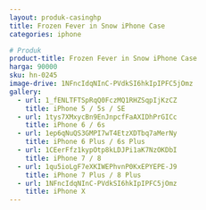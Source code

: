```yaml
---
layout: produk-casinghp
title: Frozen Fever in Snow iPhone Case
categories: iphone

# Produk
product-title: Frozen Fever in Snow iPhone Case
harga: 90000
sku: hn-0245
image-drive: 1NFncIdqNInC-PVdkSI6hkIpIPFC5jOmz
gallery:
  - url: 1_fENLTFTSpRqQ0FczMQ1RHZSqpIjKzCZ
    title: iPhone 5 / 5s / SE
  - url: 1tys7XMxycBn9EnJnpcfFaAXIDhPrGICc
    title: iPhone 6 / 6s
  - url: 1ep6qNuQS3GMPI7wT4EtzXDTbq7aMerNy
    title: iPhone 6 Plus / 6s Plus
  - url: 1CEerFfz1kypOtp8kLDJPi1aK7NzOKDbI
    title: iPhone 7 / 8
  - url: 1qu5ioLgF7eXKIWEPhvnP0KxEPYEPE-J9
    title: iPhone 7 Plus / 8 Plus
  - url: 1NFncIdqNInC-PVdkSI6hkIpIPFC5jOmz
    title: iPhone X
---
```

